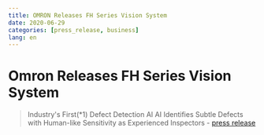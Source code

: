```yaml
---
title: OMRON Releases FH Series Vision System
date: 2020-06-29
categories: [press_release, business]
lang: en
---
```


# Omron Releases FH Series Vision System

> Industry's First(*1) Defect Detection AI 
> AI Identifies Subtle Defects with Human-like
> Sensitivity as Experienced Inspectors -
[press release](https://www.omron.com/global/en/media/2020/06/c0629.html)

